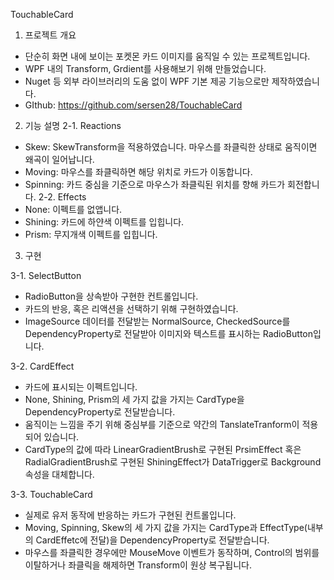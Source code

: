 TouchableCard


1. 프로젝트 개요
-	단순히 화면 내에 보이는 포켓몬 카드 이미지를 움직일 수 있는 프로젝트입니다.
-	WPF 내의 Transform, Grdient를 사용해보기 위해 만들었습니다.
-	Nuget 등 외부 라이브러리의 도움 없이 WPF 기본 제공 기능으로만 제작하였습니다.
-	GIthub: https://github.com/sersen28/TouchableCard


2. 기능 설명
 2-1. Reactions
-	Skew: SkewTransform을 적용하였습니다. 마우스를 좌클릭한 상태로 움직이면 왜곡이 일어납니다.
-	Moving: 마우스를 좌클릭하면 해당 위치로 카드가 이동합니다.
-	Spinning: 카드 중심을 기준으로 마우스가 좌클릭된 위치를 향해 카드가 회전합니다.
2-2. Effects
-	None: 이펙트를 없앱니다.
-	Shining: 카드에 하얀색 이펙트를 입힙니다.
-	Prism: 무지개색 이펙트를 입힙니다.
 
3. 구현

3-1. SelectButton
-	RadioButton을 상속받아 구현한 컨트롤입니다.
-	카드의 반응, 혹은 리액션을 선택하기 위해 구현하였습니다.
-	ImageSource 데이터를 전달받는 NormalSource, CheckedSource를 DependencyProperty로 전달받아 이미지와 텍스트를 표시하는 RadioButton입니다.

 3-2. CardEffect
-	카드에 표시되는 이펙트입니다.
-	None, Shining, Prism의 세 가지 값을 가지는 CardType을 DependencyProperty로 전달받습니다.
-	움직이는 느낌을 주기 위해 중심부를 기준으로 약간의 TanslateTranform이 적용되어 있습니다.
-	CardType의 값에 따라 LinearGradientBrush로 구현된 PrsimEffect 혹은 RadialGradientBrush로 구현된 ShiningEffect가 DataTrigger로 Background 속성을 대체합니다.

 3-3. TouchableCard
-	실제로 유저 동작에 반응하는 카드가 구현된 컨트롤입니다.
-	Moving, Spinning, Skew의 세 가지 값을 가지는 CardType과 EffectType(내부의 CardEffetc에 전달)을 DependencyProperty로 전달받습니다.
-	마우스를 좌클릭한 경우에만 MouseMove 이벤트가 동작하며, Control의 범위를 이탈하거나 좌클릭을 해제하면 Transform이 원상 복구됩니다.
